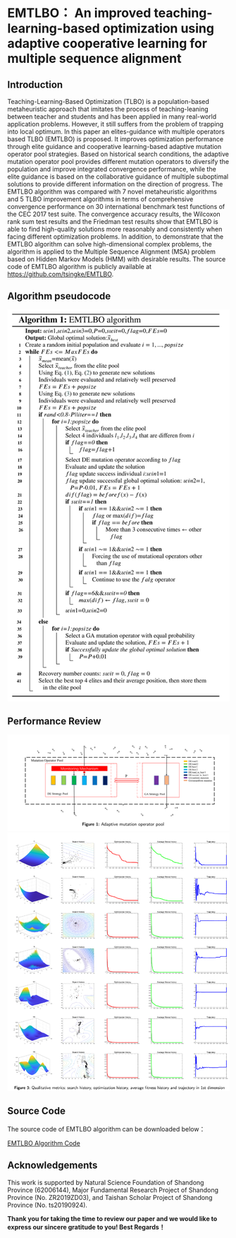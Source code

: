 # EMTLBO： An improved teaching-learning-based optimization using adaptive cooperative learning for multiple sequence alignment

## Introduction

Teaching-Learning-Based Optimization (TLBO) is a population-based metaheuristic approach that imitates the process of teaching-leaning between teacher and students and has been applied in many real-world application problems. However, it still suffers from the problem of trapping into local optimum. In this paper an elites-guidance with multiple operators based TLBO (EMTLBO) is proposed. It improves optimization performance through elite guidance and cooperative learning-based adaptive mutation operator pool strategies. Based on historical search conditions, the adaptive mutation operator pool provides different mutation operators to diversify the population and improve integrated convergence performance, while the elite guidance is based on the collaborative guidance of multiple suboptimal solutions to provide different information on the direction of progress. The EMTLBO algorithm was compared with 7 novel metaheuristic algorithms and 5 TLBO improvement algorithms in terms of comprehensive convergence performance on 30 international benchmark test functions of the CEC 2017 test suite. The convergence accuracy results, the Wilcoxon rank sum test results and the Friedman test results show that EMTLBO is able to find high-quality solutions more reasonably and consistently when facing different optimization problems. In addition, to demonstrate that the EMTLBO algorithm can solve high-dimensional complex problems, the algorithm is applied to the Multiple Sequence Alignment (MSA) problem based on Hidden Markov Models (HMM) with desirable results. The source code of EMTLBO algorithm is publicly available at <https://github.com/tsingke/EMTLBO>.

## Algorithm pseudocode

![pseudocode](./EMTLBO/pseudocode.png)

## Performance Review
![Fig. 1](./EMTLBO/Fig1.png)
![Fig. 3](./EMTLBO/Fig3.png)

## Source Code
The source code of EMTLBO algorithm can be downloaded below：

 [EMTLBO Algorithm Code](https://github.com/tsingke/EMTLBO/blob/main/EMTLBO.m)
 
 ## Acknowledgements
 
This work is supported by Natural Science Foundation of Shandong Province (62006144), Major Fundamental Research Project of Shandong Province (No. ZR2019ZD03), and Taishan Scholar Project of Shandong Province (No. ts20190924).

**Thank you for taking the time to review our paper and we would like to express our sincere gratitude to you! Best Regards！**
 





